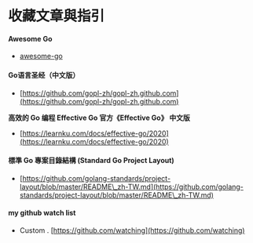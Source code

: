 # 收藏文章與指引

####

#### Awesome Go

* [awesome-go](https://github.com/avelino/awesome-go)&#x20;

#### Go语言圣经（中文版）

* [https://github.com/gopl-zh/gopl-zh.github.com](https://github.com/gopl-zh/gopl-zh.github.com)

**高效的 Go 编程 Effective Go 官方《Effective Go》 中文版**

* [https://learnku.com/docs/effective-go/2020](https://learnku.com/docs/effective-go/2020)

#### 標準 Go 專案目錄結構 (Standard Go Project Layout)

* [https://github.com/golang-standards/project-layout/blob/master/README\_zh-TW.md](https://github.com/golang-standards/project-layout/blob/master/README\_zh-TW.md)



#### my github watch list&#x20;

* Custom . [https://github.com/watching](https://github.com/watching)



